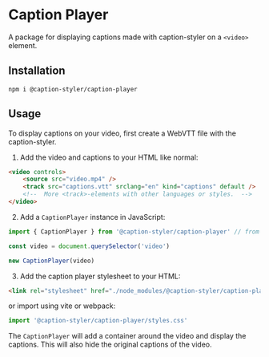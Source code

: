 # Caption Player
A package for displaying captions made with caption-styler on a `<video>` element.

## Installation
```
npm i @caption-styler/caption-player
```

## Usage
To display captions on your video, first create a WebVTT file with the caption-styler.

1. Add the video and captions to your HTML like normal:

```html
<video controls>
    <source src="video.mp4" />
    <track src="captions.vtt" srclang="en" kind="captions" default />
    <!--  More <track>-elements with other languages or styles.  -->
</video>
```

2. Add a `CaptionPlayer` instance in JavaScript:

```js
import { CaptionPlayer } from '@caption-styler/caption-player' // from node_modules folder

const video = document.querySelector('video')

new CaptionPlayer(video)
```

3. Add the caption player stylesheet to your HTML:

```html
<link rel="stylesheet" href="./node_modules/@caption-styler/caption-player/dist/caption-player.css" />
```

or import using vite or webpack:

```js
import '@caption-styler/caption-player/styles.css'
```

The `CaptionPlayer` will add a container around the video and display the captions.
This will also hide the original captions of the video.
